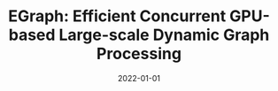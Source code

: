 ---
title: "EGraph: Efficient Concurrent GPU-based Large-scale Dynamic Graph Processing"
authors:
- Yuxuan Liang
- Chen Li
- Jin Zhao
- Yangqing Zeng
- Hang Hu
- Yu Zhang
- Fubing Mao
- Xiaofei Liao
- Ji Zhang
- Lin Gu
- Song Guo
- Hai Jin
- Haikun Liu
- Biao Wang, 

date: "2022-01-01"
doi: "10.1109/TKDE.2022.3171588"

# Publication type.
# 1 = Conference paper; 2 = Journal article;
# 3 = Preprint Paper; 4 = Report; 5 = Book; 6 = Book section;
# 7 = Thesis; 8 = Patent
publication_types: ["2"]

# Publication name and optional abbreviated publication name.
publication: IEEE Transactions on Knowledge and Data Engineering (TKDE) (CCF-A)
# publication_short: ""

# url_pdf: https://ieeexplore.ieee.org/abstract/document/9699396
# url_code: ''
# url_dataset: ''
# url_poster: ''
# url_project: ''
# url_slides: ''
# url_video: ''

---